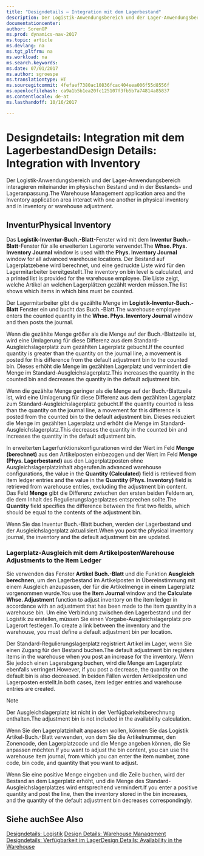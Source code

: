 ```yaml
---
title: "Designdetails – Integration mit dem Lagerbestand"
description: Der Logistik-Anwendungsbereich und der Lager-Anwendungsbereich interagieren miteinander im physischen Bestand und in der Bestands- und Lageranpassung.
documentationcenter: 
author: SorenGP
ms.prod: dynamics-nav-2017
ms.topic: article
ms.devlang: na
ms.tgt_pltfrm: na
ms.workload: na
ms.search.keywords: 
ms.date: 07/01/2017
ms.author: sgroespe
ms.translationtype: HT
ms.sourcegitcommit: 4fefaef7380ac10836fcac404eea006f55d8556f
ms.openlocfilehash: ca9a1b5b1ea20fc125107f3fb5b7a74814a85837
ms.contentlocale: de-at
ms.lasthandoff: 10/16/2017

---
```

# <a name="design-details-integration-with-inventory"></a><span data-ttu-id="e6832-103">Designdetails: Integration mit dem Lagerbestand</span><span class="sxs-lookup"><span data-stu-id="e6832-103">Design Details: Integration with Inventory</span></span>
<span data-ttu-id="e6832-104">Der Logistik-Anwendungsbereich und der Lager-Anwendungsbereich interagieren miteinander im physischen Bestand und in der Bestands- und Lageranpassung.</span><span class="sxs-lookup"><span data-stu-id="e6832-104">The Warehouse Management application area and the Inventory application area interact with one another in physical inventory and in inventory or warehouse adjustment.</span></span>  
  
## <a name="physical-inventory"></a><span data-ttu-id="e6832-105">Inventur</span><span class="sxs-lookup"><span data-stu-id="e6832-105">Physical Inventory</span></span>  
 <span data-ttu-id="e6832-106">Das **Logistik-Inventur-Buch.-Blatt**-Fenster wird mit dem **Inventur Buch.-Blatt**-Fenster für alle erweiterten Lagerorte verwendet.</span><span class="sxs-lookup"><span data-stu-id="e6832-106">The **Whse. Phys. Inventory Journal** window is used with the **Phys. Inventory Journal** window for all advanced warehouse locations.</span></span> <span data-ttu-id="e6832-107">Der Bestand auf Lagerplatzebene wird berechnet, und eine gedruckte Liste wird für den Lagermitarbeiter bereitgestellt.</span><span class="sxs-lookup"><span data-stu-id="e6832-107">The inventory on bin level is calculated, and a printed list is provided for the warehouse employee.</span></span> <span data-ttu-id="e6832-108">Die Liste zeigt, welche Artikel an welchen Lagerplätzen gezählt werden müssen.</span><span class="sxs-lookup"><span data-stu-id="e6832-108">The list shows which items in which bins must be counted.</span></span>  
  
 <span data-ttu-id="e6832-109">Der Lagermitarbeiter gibt die gezählte Menge im **Logistik-Inventur-Buch.-Blatt** Fenster ein und bucht das Buch.-Blatt.</span><span class="sxs-lookup"><span data-stu-id="e6832-109">The warehouse employee enters the counted quantity in the **Whse. Phys. Inventory Journal** window and then posts the journal.</span></span>  
  
 <span data-ttu-id="e6832-110">Wenn die gezählte Menge größer als die Menge auf der Buch.-Blattzeile ist, wird eine Umlagerung für diese Differenz aus dem Standard-Ausgleichslagerplatz zum gezählten Lagerplatz gebucht.</span><span class="sxs-lookup"><span data-stu-id="e6832-110">If the counted quantity is greater than the quantity on the journal line, a movement is posted for this difference from the default adjustment bin to the counted bin.</span></span> <span data-ttu-id="e6832-111">Dieses erhöht die Menge im gezählten Lagerplatz und vermindert die Menge im Standard-Ausgleichslagerplatz.</span><span class="sxs-lookup"><span data-stu-id="e6832-111">This increases the quantity in the counted bin and decreases the quantity in the default adjustment bin.</span></span>  
  
 <span data-ttu-id="e6832-112">Wenn die gezählte Menge geringer als die Menge auf der Buch.-Blattzeile ist, wird eine Umlagerung für diese Differenz aus dem gezählten Lagerplatz zum Standard-Ausgleichslagerplatz gebucht.</span><span class="sxs-lookup"><span data-stu-id="e6832-112">If the quantity counted is less than the quantity on the journal line, a movement for this difference is posted from the counted bin to the default adjustment bin.</span></span> <span data-ttu-id="e6832-113">Dieses reduziert die Menge im gezählten Lagerplatz und erhöht die Menge im Standard-Ausgleichslagerplatz.</span><span class="sxs-lookup"><span data-stu-id="e6832-113">This decreases the quantity in the counted bin and increases the quantity in the default adjustment bin.</span></span>  
  
 <span data-ttu-id="e6832-114">In erweiterten Lagerfunktionskonfigurationen wird der Wert im Feld **Menge (berechnet)** aus den Artikelposten einbezogen und der Wert im Feld **Menge (Phys. Lagerbestand)** aus den Lagerplatzposten ohne Ausgleichslagerplatzinhalt abgerufen.</span><span class="sxs-lookup"><span data-stu-id="e6832-114">In advanced warehouse configurations, the value in the **Quantity (Calculated)** field is retrieved from item ledger entries and the value in the **Quantity (Phys. Inventory)** field is retrieved from warehouse entries, excluding the adjustment bin content.</span></span> <span data-ttu-id="e6832-115">Das Feld **Menge** gibt die Differenz zwischen den ersten beiden Feldern an, die dem Inhalt des Regulierungslagerplatzes entsprechen sollte.</span><span class="sxs-lookup"><span data-stu-id="e6832-115">The **Quantity** field specifies the difference between the first two fields, which should be equal to the contents of the adjustment bin.</span></span>  
  
 <span data-ttu-id="e6832-116">Wenn Sie das Inventur Buch.-Blatt buchen, werden der Lagerbestand und der Ausgleichslagerplatz aktualisiert.</span><span class="sxs-lookup"><span data-stu-id="e6832-116">When you post the physical inventory journal, the inventory and the default adjustment bin are updated.</span></span>  
  
### <a name="warehouse-adjustments-to-the-item-ledger"></a><span data-ttu-id="e6832-117">Lagerplatz-Ausgleich mit dem Artikelposten</span><span class="sxs-lookup"><span data-stu-id="e6832-117">Warehouse Adjustments to the Item Ledger</span></span>  
 <span data-ttu-id="e6832-118">Sie verwenden das Fenster **Artikel Buch.-Blatt** und die Funktion **Ausgleich berechnen**, um den Lagerbestand im Artikelposten in Übereinstimmung mit einem Ausgleich anzupassen, der für die Artikelmenge in einem Lagerplatz vorgenommen wurde.</span><span class="sxs-lookup"><span data-stu-id="e6832-118">You use the **Item Journal** window and the **Calculate Whse. Adjustment** function to adjust inventory on the item ledger in accordance with an adjustment that has been made to the item quantity in a warehouse bin.</span></span> <span data-ttu-id="e6832-119">Um eine Verbindung zwischen den Lagerbestand und der Logistik zu erstellen, müssen Sie einen Vorgabe-Ausgleichslagerplatz pro Lagerort festlegen.</span><span class="sxs-lookup"><span data-stu-id="e6832-119">To create a link between the inventory and the warehouse, you must define a default adjustment bin per location.</span></span>  
  
 <span data-ttu-id="e6832-120">Der Standard-Regulierungslagerplatz registriert Artikel im Lager, wenn Sie einen Zugang für den Bestand buchen.</span><span class="sxs-lookup"><span data-stu-id="e6832-120">The default adjustment bin registers items in the warehouse when you post an increase for the inventory.</span></span> <span data-ttu-id="e6832-121">Wenn Sie jedoch einen Lagerabgang buchen, wird die Menge am Lagerplatz ebenfalls verringert.</span><span class="sxs-lookup"><span data-stu-id="e6832-121">However, if you post a decrease, the quantity on the default bin is also decreased.</span></span> <span data-ttu-id="e6832-122">In beiden Fällen werden Artikelposten und Lagerposten erstellt.</span><span class="sxs-lookup"><span data-stu-id="e6832-122">In both cases, item ledger entries and warehouse entries are created.</span></span>  
  
> [!NOTE]  
>  <span data-ttu-id="e6832-123">Der Ausgleichslagerplatz ist nicht in der Verfügbarkeitsberechnung enthalten.</span><span class="sxs-lookup"><span data-stu-id="e6832-123">The adjustment bin is not included in the availability calculation.</span></span>  
  
 <span data-ttu-id="e6832-124">Wenn Sie den Lagerplatzinhalt anpassen wollen, können Sie das Logistik Artikel-Buch.-Blatt verwenden, von dem Sie die Artikelnummer, den Zonencode, den Lagerplatzcode und die Menge angeben können, die Sie anpassen möchten.</span><span class="sxs-lookup"><span data-stu-id="e6832-124">If you want to adjust the bin content, you can use the warehouse item journal, from which you can enter the item number, zone code, bin code, and quantity that you want to adjust.</span></span>  
  
 <span data-ttu-id="e6832-125">Wenn Sie eine positive Menge eingeben und die Zeile buchen, wird der Bestand an dem Lagerplatz erhöht, und die Menge des Standard-Ausgleichslagerplatzes wird entsprechend vermindert.</span><span class="sxs-lookup"><span data-stu-id="e6832-125">If you enter a positive quantity and post the line, then the inventory stored in the bin increases, and the quantity of the default adjustment bin decreases correspondingly.</span></span>  
  
## <a name="see-also"></a><span data-ttu-id="e6832-126">Siehe auch</span><span class="sxs-lookup"><span data-stu-id="e6832-126">See Also</span></span>  
 <span data-ttu-id="e6832-127">[Designdetails: Logistik](design-details-warehouse-management.md) </span><span class="sxs-lookup"><span data-stu-id="e6832-127">[Design Details: Warehouse Management](design-details-warehouse-management.md) </span></span>  
 [<span data-ttu-id="e6832-128">Designdetails: Verfügbarkeit im Lager</span><span class="sxs-lookup"><span data-stu-id="e6832-128">Design Details: Availability in the Warehouse</span></span>](design-details-availability-in-the-warehouse.md)

